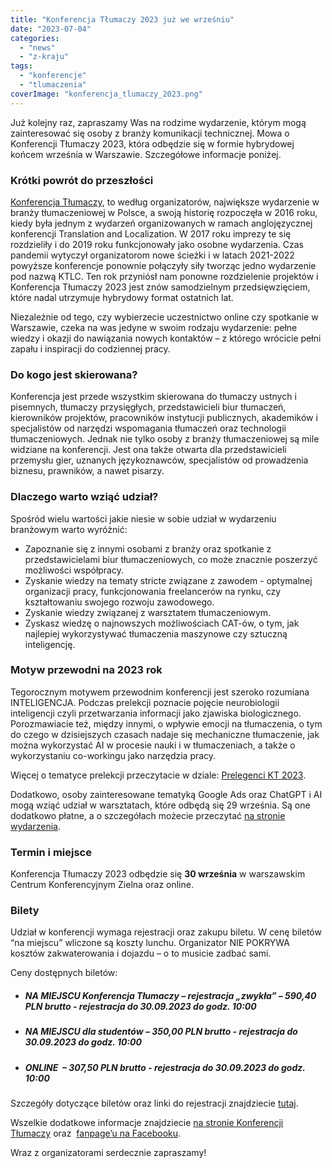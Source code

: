 ```yaml
---
title: "Konferencja Tłumaczy 2023 już we wrześniu"
date: "2023-07-04"
categories:
  - "news"
  - "z-kraju"
tags:
  - "konferencje"
  - "tlumaczenia"
coverImage: "konferencja_tlumaczy_2023.png"
---
```


Już kolejny raz, zapraszamy Was na rodzime wydarzenie, którym mogą zainteresować się osoby z branży komunikacji technicznej. Mowa o Konferencji Tłumaczy 2023, która odbędzie się w formie hybrydowej końcem września w Warszawie. Szczegółowe informacje poniżej.

### **Krótki powrót do przeszłości**

[Konferencja Tłumaczy](https://konferencja-tlumaczy.pl/), to według organizatorów, największe wydarzenie w branży tłumaczeniowej w Polsce, a swoją historię rozpoczęła w 2016 roku, kiedy była jednym z wydarzeń organizowanych w ramach anglojęzycznej konferencji Translation and Localization. W 2017 roku imprezy te się rozdzieliły i do 2019 roku funkcjonowały jako osobne wydarzenia. Czas pandemii wytyczył organizatorom nowe ścieżki i w latach 2021-2022 powyższe konferencje ponownie połączyły siły tworząc jedno wydarzenie pod nazwą KTLC. Ten rok przyniósł nam ponowne rozdzielenie projektów i Konferencja Tłumaczy 2023 jest znów samodzielnym przedsięwzięciem, które nadal utrzymuje hybrydowy format ostatnich lat.

Niezależnie od tego, czy wybierzecie uczestnictwo online czy spotkanie w Warszawie, czeka na was jedyne w swoim rodzaju wydarzenie: pełne wiedzy i okazji do nawiązania nowych kontaktów – z którego wrócicie pełni zapału i inspiracji do codziennej pracy.

### Do kogo jest skierowana?

Konferencja jest przede wszystkim skierowana do tłumaczy ustnych i pisemnych, tłumaczy przysięgłych, przedstawicieli biur tłumaczeń, kierowników projektów, pracowników instytucji publicznych, akademików i specjalistów od narzędzi wspomagania tłumaczeń oraz technologii tłumaczeniowych. Jednak nie tylko osoby z branży tłumaczeniowej są mile widziane na konferencji. Jest ona także otwarta dla przedstawicieli przemysłu gier, uznanych językoznawców, specjalistów od prowadzenia biznesu, prawników, a nawet pisarzy.

### Dlaczego warto wziąć udział?

Spośród wielu wartości jakie niesie w sobie udział w wydarzeniu branżowym warto wyróżnić:

- Zapoznanie się z innymi osobami z branży oraz spotkanie z przedstawicielami biur tłumaczeniowych, co może znacznie poszerzyć możliwości współpracy.
- Zyskanie wiedzy na tematy stricte związane z zawodem - optymalnej organizacji pracy, funkcjonowania freelancerów na rynku, czy kształtowaniu swojego rozwoju zawodowego.
- Zyskanie wiedzy związanej z warsztatem tłumaczeniowym.
- Zyskasz wiedzę o najnowszych możliwościach CAT-ów, o tym, jak najlepiej wykorzystywać tłumaczenia maszynowe czy sztuczną inteligencję.

### **Motyw przewodni na 2023 rok**

Tegorocznym motywem przewodnim konferencji jest szeroko rozumiana INTELIGENCJA. Podczas prelekcji poznacie pojęcie neurobiologii inteligencji czyli przetwarzania informacji jako zjawiska biologicznego. Porozmawiacie też, między innymi, o wpływie emocji na tłumaczenia, o tym do czego w dzisiejszych czasach nadaje się mechaniczne tłumaczenie, jak można wykorzystać AI w procesie nauki i w tłumaczeniach, a także o wykorzystaniu co-workingu jako narzędzia pracy.

Więcej o tematyce prelekcji przeczytacie w dziale: [Prelegenci KT 2023](https://konferencja-tlumaczy.pl/?page_id=1690).

Dodatkowo, osoby zainteresowane tematyką Google Ads oraz ChatGPT i AI mogą wziąć udział w warsztatach, które odbędą się 29 września. Są one dodatkowo płatne, a o szczegółach możecie przeczytać [na stronie wydarzenia](https://konferencja-tlumaczy.pl/?page_id=1798).

### **Termin i miejsce**

Konferencja Tłumaczy 2023 odbędzie się **30 września** w warszawskim Centrum Konferencyjnym Zielna oraz online.

### **Bilety**

Udział w konferencji wymaga rejestracji oraz zakupu biletu. W cenę biletów “na miejscu” wliczone są koszty lunchu. Organizator NIE POKRYWA kosztów zakwaterowania i dojazdu – o to musicie zadbać sami.

Ceny dostępnych biletów:

- ##### NA MIEJSCU Konferencja Tłumaczy – rejestracja „zwykła” – 590,40 PLN brutto - rejestracja do 30.09.2023 do godz. 10:00
- ##### NA MIEJSCU dla studentów – 350,00 PLN brutto - rejestracja do 30.09.2023 do godz. 10:00
- ##### ONLINE  – 307,50 PLN brutto - rejestracja do 30.09.2023 do godz. 10:00

Szczegóły dotyczące biletów oraz linki do rejestracji znajdziecie [tutaj](https://konferencja-tlumaczy.pl/?page_id=1707).

Wszelkie dodatkowe informacje znajdziecie [na stronie Konferencji Tłumaczy](https://konferencja-tlumaczy.pl/) oraz  [fanpage’u na Facebooku](https://www.facebook.com/KonferencjaTlumaczy).

Wraz z organizatorami serdecznie zapraszamy!
